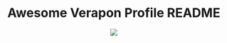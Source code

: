 <h1 align="center">Awesome Verapon Profile README</h1>
<div align="center">


<img src="https://raw.githubusercontent.com/saadeghi/saadeghi/master/dino.gif"> </img>
